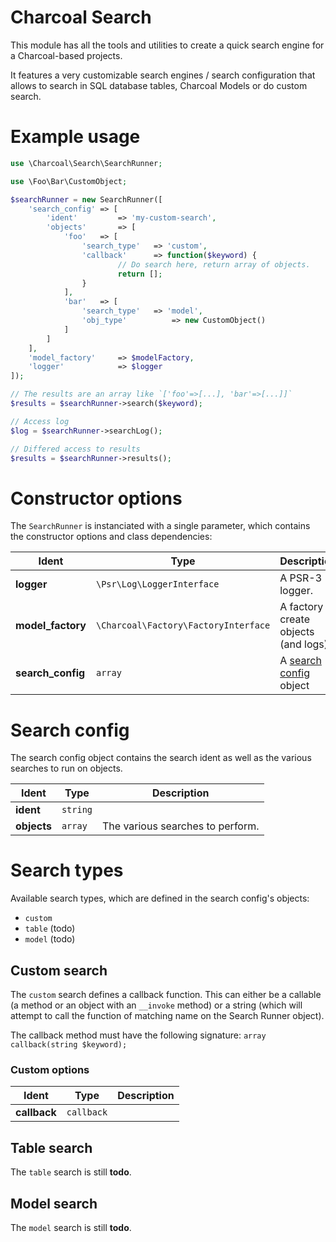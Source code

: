 
Charcoal Search
===============

This module has all the tools and utilities to create a quick search engine for a Charcoal-based projects.

It features a very customizable search engines / search configuration that allows to search in SQL database tables, Charcoal Models or do custom search.

# Example usage

```php
use \Charcoal\Search\SearchRunner;

use \Foo\Bar\CustomObject;

$searchRunner = new SearchRunner([
	'search_config' => [
		'ident' 		=> 'my-custom-search',
		'objects'		=> [
			'foo' 	=> [
				'search_type' 	=> 'custom',
				'callback' 		=> function($keyword) {
						// Do search here, return array of objects.
						return [];
				}
			],
			'bar'   => [
				'search_type' 	=> 'model',
				'obj_type'			=> new CustomObject()
			]
		]
	],
	'model_factory'		=> $modelFactory,
	'logger'			=> $logger
]);

// The results are an array like `['foo'=>[...], 'bar'=>[...]]`
$results = $searchRunner->search($keyword);

// Access log
$log = $searchRunner->searchLog();

// Differed access to results
$results = $searchRunner->results();
```

# Constructor options

The `SearchRunner` is instanciated with a single parameter, which contains the constructor options and class dependencies:

| Ident | Type | Description |
| ----- | ---- | ----------- |
| **logger** | `\Psr\Log\LoggerInterface` | A PSR-3 logger. |
| **model_factory** | `\Charcoal\Factory\FactoryInterface` | A factory to create objects (and logs). |
| **search_config** | `array` | A [search config](#search-config) object


# Search config

The search config object contains the search ident as well as the various searches to run on objects.

| Ident     | Type | Description |
| --------- | ---- | ----------- |
| **ident** | `string` | 
| **objects** | `array` | The various searches to perform.

# Search types

Available search types, which are defined in the search config's objects:

- `custom`
- `table` (todo)
- `model` (todo)

## Custom search

The `custom` search defines a callback function. This can either be a callable (a method or an object with an `__invoke` method) or a string (which will attempt to call the function of matching name on the Search Runner object).

The callback method must have the following signature:
`array callback(string $keyword);` 

### Custom options

| Ident        | Type | Description |
| ------------ | ---- | ----------- |
| **callback** | `callback` | 

## Table search

The `table` search is still **todo**.

## Model search

The `model` search is still **todo**.
